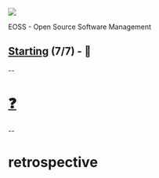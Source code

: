 ![](https://upload.wikimedia.org/wikipedia/commons/a/a2/BFH_Logo_deutsch.png)

EOSS - Open Source Software Management

## [Starting](https://github.com/digital-sustainability/module-eoss/tree/main/docs/content/07) (7/7) - 🎄
--
# [❓](https://etherpad.wikimedia.org/p/bfh-ch-module-eoss-hs23)
--
# retrospective